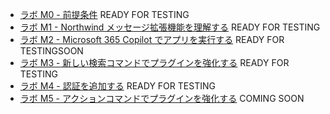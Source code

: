   - [ラボ M0 - 前提条件](/copilot-camp/pages/extend-message-ext/00-prerequisites) READY FOR TESTING
  - [ラボ M1 - Northwind メッセージ拡張機能を理解する](/copilot-camp/pages/extend-message-ext/01-nw-teams-app) READY FOR TESTING
  - [ラボ M2 - Microsoft 365 Copilot でアプリを実行する](/copilot-camp/pages/extend-message-ext/02-nw-plugin) READY FOR TESTINGSOON
  - [ラボ M3 - 新しい検索コマンドでプラグインを強化する](/copilot-camp/pages/extend-message-ext/03-enhance-nw-plugin) READY FOR TESTING
  - [ラボ M4 - 認証を追加する](/copilot-camp/pages/extend-message-ext/04-add-authentication) READY FOR TESTING
  - [ラボ M5 - アクションコマンドでプラグインを強化する](/copilot-camp/pages/extend-message-ext/05-add-action) COMING SOON